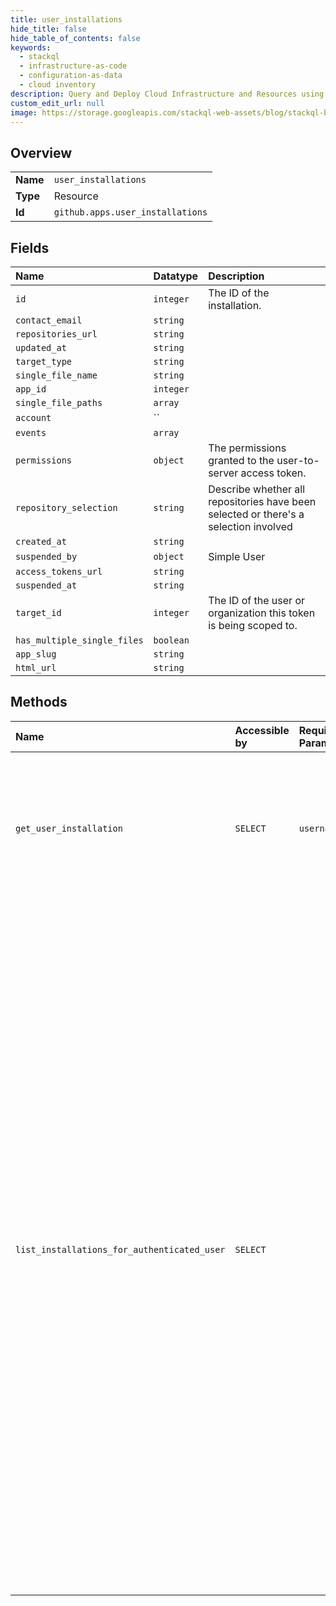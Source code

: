 ```yaml
---
title: user_installations
hide_title: false
hide_table_of_contents: false
keywords:
  - stackql
  - infrastructure-as-code
  - configuration-as-data
  - cloud inventory
description: Query and Deploy Cloud Infrastructure and Resources using SQL
custom_edit_url: null
image: https://storage.googleapis.com/stackql-web-assets/blog/stackql-blog-post-featured-image.png
---
```

  
    

## Overview
<table><tbody>
<tr><td><b>Name</b></td><td><code>user_installations</code></td></tr>
<tr><td><b>Type</b></td><td>Resource</td></tr>
<tr><td><b>Id</b></td><td><code>github.apps.user_installations</code></td></tr>
</tbody></table>

## Fields
| Name | Datatype | Description |
|:-----|:---------|:------------|
| `id` | `integer` | The ID of the installation. |
| `contact_email` | `string` |  |
| `repositories_url` | `string` |  |
| `updated_at` | `string` |  |
| `target_type` | `string` |  |
| `single_file_name` | `string` |  |
| `app_id` | `integer` |  |
| `single_file_paths` | `array` |  |
| `account` | `` |  |
| `events` | `array` |  |
| `permissions` | `object` | The permissions granted to the user-to-server access token. |
| `repository_selection` | `string` | Describe whether all repositories have been selected or there's a selection involved |
| `created_at` | `string` |  |
| `suspended_by` | `object` | Simple User |
| `access_tokens_url` | `string` |  |
| `suspended_at` | `string` |  |
| `target_id` | `integer` | The ID of the user or organization this token is being scoped to. |
| `has_multiple_single_files` | `boolean` |  |
| `app_slug` | `string` |  |
| `html_url` | `string` |  |
## Methods
| Name | Accessible by | Required Params | Description |
|:-----|:--------------|:----------------|:------------|
| `get_user_installation` | `SELECT` | `username` | Enables an authenticated GitHub App to find the user’s installation information.<br /><br />You must use a [JWT](https://docs.github.com/apps/building-github-apps/authenticating-with-github-apps/#authenticating-as-a-github-app) to access this endpoint. |
| `list_installations_for_authenticated_user` | `SELECT` |  | Lists installations of your GitHub App that the authenticated user has explicit permission (`:read`, `:write`, or `:admin`) to access.<br /><br />You must use a [user-to-server OAuth access token](https://docs.github.com/apps/building-github-apps/identifying-and-authorizing-users-for-github-apps/#identifying-users-on-your-site), created for a user who has authorized your GitHub App, to access this endpoint.<br /><br />The authenticated user has explicit permission to access repositories they own, repositories where they are a collaborator, and repositories that they can access through an organization membership.<br /><br />You can find the permissions for the installation under the `permissions` key. |

